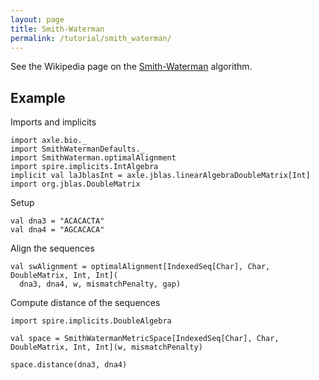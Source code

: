 ```yaml
---
layout: page
title: Smith-Waterman
permalink: /tutorial/smith_waterman/
---
```


See the Wikipedia page on the
[Smith-Waterman](https://en.wikipedia.org/wiki/Smith%E2%80%93Waterman_algorithm) algorithm.

Example
-------

Imports and implicits

```tut:book:silent
import axle.bio._
import SmithWatermanDefaults._
import SmithWaterman.optimalAlignment
import spire.implicits.IntAlgebra
implicit val laJblasInt = axle.jblas.linearAlgebraDoubleMatrix[Int]
import org.jblas.DoubleMatrix
```

Setup

```tut:book
val dna3 = "ACACACTA"
val dna4 = "AGCACACA"
```

Align the sequences

```tut:book
val swAlignment = optimalAlignment[IndexedSeq[Char], Char, DoubleMatrix, Int, Int](
  dna3, dna4, w, mismatchPenalty, gap)
```

Compute distance of the sequences

```tut:book
import spire.implicits.DoubleAlgebra

val space = SmithWatermanMetricSpace[IndexedSeq[Char], Char, DoubleMatrix, Int, Int](w, mismatchPenalty)

space.distance(dna3, dna4)
```
